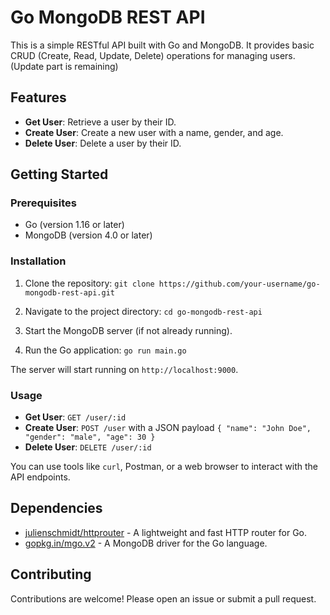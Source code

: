 # Go MongoDB REST API

This is a simple RESTful API built with Go and MongoDB. It provides basic CRUD (Create, Read, Update, Delete) operations for managing users. (Update part is remaining)

## Features

- **Get User**: Retrieve a user by their ID.
- **Create User**: Create a new user with a name, gender, and age.
- **Delete User**: Delete a user by their ID.

## Getting Started

### Prerequisites

- Go (version 1.16 or later)
- MongoDB (version 4.0 or later)

### Installation

1. Clone the repository: `git clone https://github.com/your-username/go-mongodb-rest-api.git`

2. Navigate to the project directory: `cd go-mongodb-rest-api`

3. Start the MongoDB server (if not already running).

4. Run the Go application: `go run main.go`

The server will start running on `http://localhost:9000`.

### Usage

- **Get User**: `GET /user/:id`
- **Create User**: `POST /user` with a JSON payload `{ "name": "John Doe", "gender": "male", "age": 30 }`
- **Delete User**: `DELETE /user/:id`

You can use tools like `curl`, Postman, or a web browser to interact with the API endpoints.

## Dependencies

- [julienschmidt/httprouter](https://github.com/julienschmidt/httprouter) - A lightweight and fast HTTP router for Go.
- [gopkg.in/mgo.v2](https://labix.org/mgo) - A MongoDB driver for the Go language.

## Contributing

Contributions are welcome! Please open an issue or submit a pull request.
